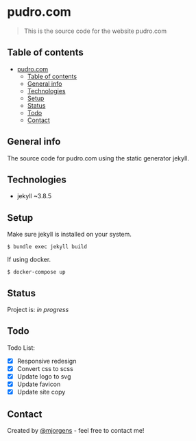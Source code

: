 # pudro.com
> This is the source code for the website pudro.com

## Table of contents
- [pudro.com](#pudrocom)
  - [Table of contents](#table-of-contents)
  - [General info](#general-info)
  - [Technologies](#technologies)
  - [Setup](#setup)
  - [Status](#status)
  - [Todo](#todo)
  - [Contact](#contact)

## General info
The source code for pudro.com using the static generator jekyll.

## Technologies
* jekyll ~3.8.5

## Setup
Make sure jekyll is installed on your system.
```
$ bundle exec jekyll build
```
If using docker.
```
$ docker-compose up
```
## Status
Project is: _in progress_

## Todo
Todo List:
- [x] Responsive redesign
- [x] Convert css to scss
- [x] Update logo to svg
- [x] Update favicon
- [x] Update site copy

## Contact
Created by [@mjorgens](https://github.com/mjorgens) - feel free to contact me!
